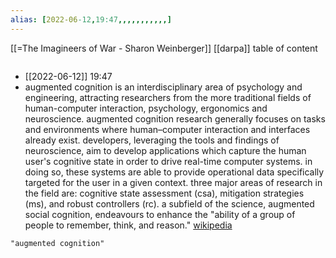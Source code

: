 ```yaml
---
alias: [2022-06-12,19:47,,,,,,,,,,,]
---
```

[[=The Imagineers of War - Sharon Weinberger]] [[darpa]]
table of content
```toc
```

- [[2022-06-12]] 19:47
- augmented cognition is an interdisciplinary area of psychology and engineering, attracting researchers from the more traditional fields of human-computer interaction, psychology, ergonomics and neuroscience. augmented cognition research generally focuses on tasks and environments where human–computer interaction and interfaces already exist. developers, leveraging the tools and findings of neuroscience, aim to develop applications which capture the human user's cognitive state in order to drive real-time computer systems. in doing so, these systems are able to provide operational data specifically targeted for the user in a given context. three major areas of research in the field are: cognitive state assessment (csa), mitigation strategies (ms), and robust controllers (rc). a subfield of the science, augmented social cognition, endeavours to enhance the "ability of a group of people to remember, think, and reason."
[wikipedia](https://en.wikipedia.org/wiki/augmented%20cognition)
```query
"augmented cognition"
```